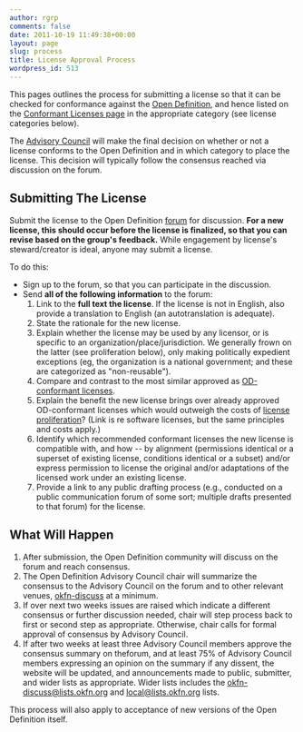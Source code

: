 ```yaml
---
author: rgrp
comments: false
date: 2011-10-19 11:49:38+00:00
layout: page
slug: process
title: License Approval Process
wordpress_id: 513
---
```


This pages outlines the process for submitting a license so that it can be checked for conformance against the [Open Definition](/od), and hence listed on the [Conformant Licenses page](/licenses) in the appropriate category (see license categories below).

The [Advisory Council](/advisory-council) will make the final decision on whether or not a license conforms to the Open Definition and in which category to place the license. This decision will typically follow the consensus reached via discussion on the forum.

## Submitting The License
Submit the license to the Open Definition [forum](/contact) for discussion. **For a new license, this should occur before the license is finalized, so that you can revise based on the group's feedback.** While engagement by license's steward/creator is ideal, anyone may submit a license.

To do this:

* Sign up to the forum, so that you can participate in the discussion.
* Send **all of the following information** to the forum:
  1. Link to the **full text the license**. If the license is not in English, also provide a translation to English (an autotranslation is adequate).
  2. State the rationale for the new license.
  3. Explain whether the license may be used by any licensor, or is specific to an organization/place/jurisdiction. We generally frown on the latter (see proliferation below), only making politically expedient exceptions (eg, the organization is a national government; and these are categorized as "non-reusable").
  4. Compare and contrast to the most similar approved as [OD-conformant licenses](/licenses/).
  5. Explain the benefit the new license brings over already approved OD-conformant licenses which would outweigh the costs of [license proliferation](http://opensource.org/proliferation-report)? (Link is re software licenses, but the same principles and costs apply.)
  6. Identify which recommended conformant licenses the new license is compatible with, and how -- by alignment (permissions identical or a superset of existing license, conditions identical or a subset) and/or express permission to license the original and/or adaptations of the licensed work under an existing license.
  7. Provide a link to any public drafting process (e.g., conducted on a public communication forum of some sort; multiple drafts presented to that forum) for the license.


## What Will Happen

1. After submission, the Open Definition community will discuss on the forum and reach consensus.
2. The Open Definition Advisory Council chair will summarize the consensus to the Advisory Council on the forum and to other relevant venues, [okfn-discuss](https://lists.okfn.org/mailman/listinfo/okfn-discuss) at a minimum.
3. If over next two weeks issues are raised which indicate a different consensus or further discussion needed, chair will step process back to first or second step as appropriate. Otherwise, chair calls for formal approval of consensus by Advisory Council.
4. If after two weeks at least three Advisory Council members approve the consensus summary on theforum, and at least 75% of Advisory Council members expressing an opinion on the summary if any dissent, the website will be updated, and announcements made to public, submitter, and wider lists as appropriate.  Wider lists includes the okfn-discuss@lists.okfn.org and local@lists.okfn.org lists.

This process will also apply to acceptance of new versions of the Open
Definition itself.
